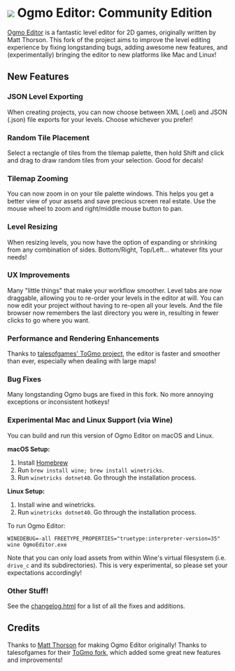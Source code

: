 # ![](https://github.com/TheSpydog/Ogmo-Editor/blob/master/OgmoEditor/Content/icons/icon32.png) Ogmo Editor: Community Edition

[Ogmo Editor](http://www.ogmoeditor.com/) is a fantastic level editor for 2D games, originally written by Matt Thorson. This fork of the project aims to improve the level editing experience by fixing longstanding bugs, adding awesome new features, and (experimentally) bringing the editor to new platforms like Mac and Linux!

## New Features

### JSON Level Exporting
When creating projects, you can now choose between XML (.oel) and JSON (.json) file exports for your levels. Choose whichever you prefer!

### Random Tile Placement
Select a rectangle of tiles from the tilemap palette, then hold Shift and click and drag to draw random tiles from your selection. Good for decals!

### Tilemap Zooming
You can now zoom in on your tile palette windows. This helps you get a better view of your assets and save precious screen real estate. Use the mouse wheel to zoom and right/middle mouse button to pan.

### Level Resizing
When resizing levels, you now have the option of expanding or shrinking from any combination of sides. Bottom/Right, Top/Left... whatever fits your needs!

### UX Improvements
Many "little things" that make your workflow smoother. Level tabs are now draggable, allowing you to re-order your levels in the editor at will. You can now edit your project without having to re-open all your levels. And the file browser now remembers the last directory you were in, resulting in fewer clicks to go where you want.

### Performance and Rendering Enhancements
Thanks to [talesofgames' ToGmo project](https://github.com/talesofgames/Ogmo-Editor), the editor is faster and smoother than ever, especially when dealing with large maps!

### Bug Fixes
Many longstanding Ogmo bugs are fixed in this fork. No more annoying exceptions or inconsistent hotkeys! 

### Experimental Mac and Linux Support (via Wine)

You can build and run this version of Ogmo Editor on macOS and Linux.

__macOS Setup:__
1. Install [Homebrew](https://brew.sh)
2. Run `brew install wine; brew install winetricks`.
3. Run `winetricks dotnet40`. Go through the installation process.

__Linux Setup:__
1. Install wine and winetricks.
2. Run `winetricks dotnet40`. Go through the installation process.

To run Ogmo Editor:

`WINEDEBUG=-all FREETYPE_PROPERTIES="truetype:interpreter-version=35" wine OgmoEditor.exe`

Note that you can only load assets from within Wine's virtual filesystem (i.e. `drive_c` and its subdirectories). This is very experimental, so please set your expectations accordingly!

### Other Stuff!
See the [changelog.html](https://github.com/TheSpydog/Ogmo-Editor/blob/master/OgmoEditor/Content/changelog.html#L50) for a list of all the fixes and additions.

## Credits

Thanks to [Matt Thorson](http://www.mattmakesgames.com/) for making Ogmo Editor originally! Thanks to talesofgames for their [ToGmo fork](https://github.com/talesofgames/Ogmo-Editor), which added some great new features and improvements!
